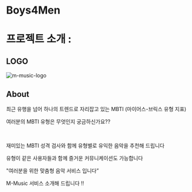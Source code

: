 # Boys4Men
# 프로젝트 소개 :

## LOGO

![m-music-logo](https://user-images.githubusercontent.com/78368140/146508807-edabf1e9-c9b5-4fea-a0e2-877c857e72a9.png)



## About

최근 유행을 넘어 하나의 트렌드로 자리잡고 있는 MBTI (마이어스-브릭스 유형 지표)

여러분의 MBTI 유형은 무엇인지 궁금하신가요??

<br />

재미있는 MBTI 성격 검사와 함께 유형별로 유익한 음악을 추천해 드립니다

유형이 같은 사용자들과 함께 즐거운 커뮤니케이션도 가능합니다

"여러분을 위한 맞춤형 음악 서비스 입니다” 

M-Music 서비스 소개해 드립니다 !!
